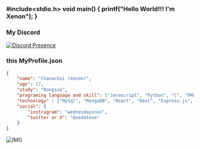 ### #include<stdio.h> void main() { printf("Hello World!!! I'm Xenon"); }

### My Discord

[![Discord Presence](https://lanyard.cnrad.dev/api/628826650972258344)](https://discord.com/users/628826650972258344)

### this MyProfile.json

```json
{
    "name": "Chanachai (Xenon)",
    "age": 17,
    "study": "Nongsua",
    "programing language and skill": ["Javascript", "Python", "C", "PHP (I forgot how to use it.;-;)", "HTML", "CSS (a little bit;-;)"],
    "technology" : ["MySql", "MongoDB", "React", "Next", "Express.js", "Bootstrap"],
    "social": {
        "instragram": "wednesdaysnon",
        "twitter or X": "@xedotexe"
    }
}
```

![IMG](https://moe-counter.glitch.me/get/@xenonchan)


